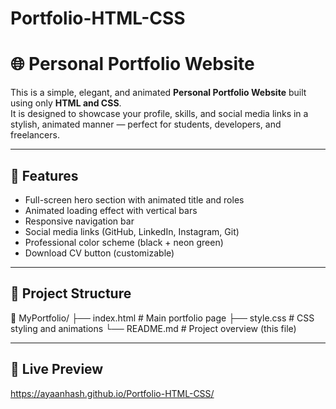 # Portfolio-HTML-CSS
# 🌐 Personal Portfolio Website

This is a simple, elegant, and animated **Personal Portfolio Website** built using only **HTML and CSS**.  
It is designed to showcase your profile, skills, and social media links in a stylish, animated manner — perfect for students, developers, and freelancers.

---

## 🚀 Features

- Full-screen hero section with animated title and roles
- Animated loading effect with vertical bars
- Responsive navigation bar
- Social media links (GitHub, LinkedIn, Instagram, Git)
- Professional color scheme (black + neon green)
- Download CV button (customizable)

---

## 📁 Project Structure

📂 MyPortfolio/
├── index.html # Main portfolio page
├── style.css # CSS styling and animations
└── README.md # Project overview (this file)

---

## 📸 Live Preview 
https://ayaanhash.github.io/Portfolio-HTML-CSS/
